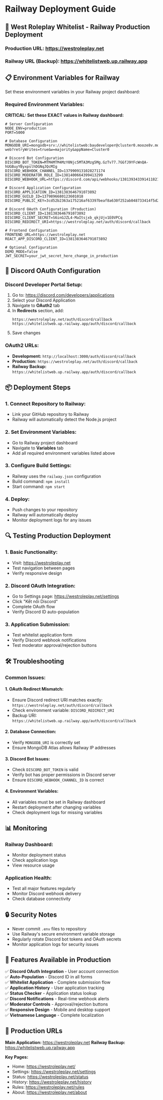 # Railway Deployment Guide

## 🚀 West Roleplay Whitelist - Railway Production Deployment

### **Production URL:** https://westroleplay.net
### **Railway URL (Backup):** https://whitelistweb.up.railway.app

## 📋 **Environment Variables for Railway**

Set these environment variables in your Railway project dashboard:

### **Required Environment Variables:**

**CRITICAL: Set these EXACT values in Railway dashboard:**

```env
# Server Configuration
NODE_ENV=production
PORT=5000

# Database Configuration
MONGODB_URI=mongodb+srv://whitelistweb:baudeveloper@cluster0.mooze8v.mongodb.net/whitelist-web?retryWrites=true&w=majority&appName=Cluster0

# Discord Bot Configuration
DISCORD_BOT_TOKEN=MTM4MTM4MzY0Njc5MTA3Mzg5Mg.GzTv77.7GGfJ9YFcWnQA-hUGBuyYByxpslhDGNqJQcMIg
DISCORD_WEBHOOK_CHANNEL_ID=1379909131028271174
DISCORD_MODERATOR_ROLE_ID=1381400664399413299
DISCORD_WEBHOOK_URL=https://discord.com/api/webhooks/1381393433914118214/3o07C9O1e_rBup3lnlqsiKT5UAel_hhrHDrk6vda66D763TnWti8wV_qdHOWGgB6B_LY

# Discord Application Configuration
DISCORD_APPLICATION_ID=1381383646791073892
DISCORD_GUILD_ID=1379896680123601018
DISCORD_PUBLIC_KEY=3cd52b2363a175216af63397beaf8a630f252ab048733414f5d2ffc52fabe6e6

# Discord OAuth Configuration (Production)
DISCORD_CLIENT_ID=1381383646791073892
DISCORD_CLIENT_SECRET=S6inGJZL4-MaItsjxb_qkjUjv1E0VPCq
DISCORD_REDIRECT_URI=https://westroleplay.net/auth/discord/callback

# Frontend Configuration
FRONTEND_URL=https://westroleplay.net
REACT_APP_DISCORD_CLIENT_ID=1381383646791073892

# Optional Configuration
DEMO_MODE=false
JWT_SECRET=your_jwt_secret_here_change_in_production
```

## 🔧 **Discord OAuth Configuration**

### **Discord Developer Portal Setup:**

1. Go to: https://discord.com/developers/applications
2. Select your Discord Application
3. Navigate to **OAuth2** tab
4. In **Redirects** section, add:
   ```
   https://westroleplay.net/auth/discord/callback
   https://whitelistweb.up.railway.app/auth/discord/callback
   ```
5. Save changes

### **OAuth2 URLs:**
- **Development:** `http://localhost:3000/auth/discord/callback`
- **Production:** `https://westroleplay.net/auth/discord/callback`
- **Railway Backup:** `https://whitelistweb.up.railway.app/auth/discord/callback`

## 📦 **Deployment Steps**

### **1. Connect Repository to Railway:**
- Link your GitHub repository to Railway
- Railway will automatically detect the Node.js project

### **2. Set Environment Variables:**
- Go to Railway project dashboard
- Navigate to **Variables** tab
- Add all required environment variables listed above

### **3. Configure Build Settings:**
- Railway uses the `railway.json` configuration
- Build command: `npm install`
- Start command: `npm start`

### **4. Deploy:**
- Push changes to your repository
- Railway will automatically deploy
- Monitor deployment logs for any issues

## 🔍 **Testing Production Deployment**

### **1. Basic Functionality:**
- Visit: https://westroleplay.net
- Test navigation between pages
- Verify responsive design

### **2. Discord OAuth Integration:**
- Go to Settings page: https://westroleplay.net/settings
- Click "Kết nối Discord"
- Complete OAuth flow
- Verify Discord ID auto-population

### **3. Application Submission:**
- Test whitelist application form
- Verify Discord webhook notifications
- Test moderator approval/rejection buttons

## 🛠 **Troubleshooting**

### **Common Issues:**

#### **1. OAuth Redirect Mismatch:**
- Ensure Discord redirect URI matches exactly: `https://westroleplay.net/auth/discord/callback`
- Check environment variable: `DISCORD_REDIRECT_URI`
- Backup URI: `https://whitelistweb.up.railway.app/auth/discord/callback`

#### **2. Database Connection:**
- Verify `MONGODB_URI` is correctly set
- Ensure MongoDB Atlas allows Railway IP addresses

#### **3. Discord Bot Issues:**
- Check `DISCORD_BOT_TOKEN` is valid
- Verify bot has proper permissions in Discord server
- Ensure `DISCORD_WEBHOOK_CHANNEL_ID` is correct

#### **4. Environment Variables:**
- All variables must be set in Railway dashboard
- Restart deployment after changing variables
- Check deployment logs for missing variables

## 📊 **Monitoring**

### **Railway Dashboard:**
- Monitor deployment status
- Check application logs
- View resource usage

### **Application Health:**
- Test all major features regularly
- Monitor Discord webhook delivery
- Check database connectivity

## 🔒 **Security Notes**

- Never commit `.env` files to repository
- Use Railway's secure environment variable storage
- Regularly rotate Discord bot tokens and OAuth secrets
- Monitor application logs for security issues

## 📱 **Features Available in Production**

✅ **Discord OAuth Integration** - User account connection  
✅ **Auto-Population** - Discord ID in all forms  
✅ **Whitelist Application** - Complete submission flow  
✅ **Application History** - User application tracking  
✅ **Status Checker** - Application status lookup  
✅ **Discord Notifications** - Real-time webhook alerts  
✅ **Moderator Controls** - Approval/rejection buttons  
✅ **Responsive Design** - Mobile and desktop support  
✅ **Vietnamese Language** - Complete localization  

## 🎯 **Production URLs**

**Main Application:** https://westroleplay.net
**Railway Backup:** https://whitelistweb.up.railway.app

**Key Pages:**
- Home: https://westroleplay.net/
- Settings: https://westroleplay.net/settings
- Status: https://westroleplay.net/status
- History: https://westroleplay.net/history
- Rules: https://westroleplay.net/rules
- About: https://westroleplay.net/about
